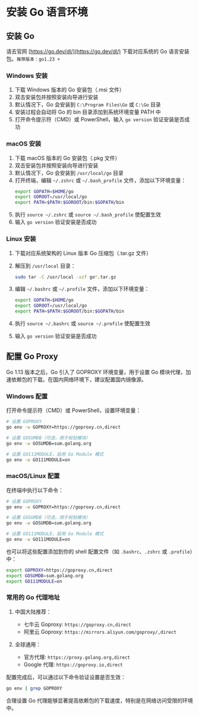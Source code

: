 # 安装 Go 语言环境

## 安装 Go

请去官网 [https://go.dev/dl/](https://go.dev/dl/) 下载对应系统的 Go 语言安装包。`推荐版本：go1.23 +`

### Windows 安装

1. 下载 Windows 版本的 Go 安装包（.msi 文件）
2. 双击安装包并按照安装向导进行安装
3. 默认情况下，Go 会安装到 `C:\Program Files\Go` 或 `C:\Go` 目录
4. 安装过程会自动将 Go 的 bin 目录添加到系统环境变量 PATH 中
5. 打开命令提示符（CMD）或 PowerShell，输入 `go version` 验证安装是否成功

### macOS 安装

1. 下载 macOS 版本的 Go 安装包（.pkg 文件）
2. 双击安装包并按照安装向导进行安装
3. 默认情况下，Go 会安装到 `/usr/local/go` 目录
4. 打开终端，编辑 `~/.zshrc` 或 `~/.bash_profile` 文件，添加以下环境变量：
   ```bash
   export GOPATH=$HOME/go
   export GOROOT=/usr/local/go
   export PATH=$PATH:$GOROOT/bin:$GOPATH/bin
   ```
5. 执行 `source ~/.zshrc` 或 `source ~/.bash_profile` 使配置生效
6. 输入 `go version` 验证安装是否成功

### Linux 安装

1. 下载对应系统架构的 Linux 版本 Go 压缩包（.tar.gz 文件）
2. 解压到 `/usr/local` 目录：

   ```bash
   sudo tar -C /usr/local -xzf go*.tar.gz
   ```

3. 编辑 `~/.bashrc` 或 `~/.profile` 文件，添加以下环境变量：

   ```bash
   export GOPATH=$HOME/go
   export GOROOT=/usr/local/go
   export PATH=$PATH:$GOROOT/bin:$GOPATH/bin
   ```

4. 执行 `source ~/.bashrc` 或 `source ~/.profile` 使配置生效
5. 输入 `go version` 验证安装是否成功

## 配置 Go Proxy

Go 1.13 版本之后，Go 引入了 GOPROXY 环境变量，用于设置 Go 模块代理，加速依赖包的下载。在国内网络环境下，建议配置国内镜像源。

### Windows 配置

打开命令提示符（CMD）或 PowerShell，设置环境变量：

```bash
# 设置 GOPROXY
go env -w GOPROXY=https://goproxy.cn,direct

# 设置 GOSUMDB（可选，用于校验模块）
go env -w GOSUMDB=sum.golang.org

# 设置 GO111MODULE，启用 Go Module 模式
go env -w GO111MODULE=on
```

### macOS/Linux 配置

在终端中执行以下命令：

```bash
# 设置 GOPROXY
go env -w GOPROXY=https://goproxy.cn,direct

# 设置 GOSUMDB（可选，用于校验模块）
go env -w GOSUMDB=sum.golang.org

# 设置 GO111MODULE，启用 Go Module 模式
go env -w GO111MODULE=on
```

也可以将这些配置添加到你的 shell 配置文件（如 `.bashrc`、`.zshrc` 或 `.profile`）中：

```bash
export GOPROXY=https://goproxy.cn,direct
export GOSUMDB=sum.golang.org
export GO111MODULE=on
```

### 常用的 Go 代理地址

1. 中国大陆推荐：

   - 七牛云 Goproxy: `https://goproxy.cn,direct`
   - 阿里云 Goproxy: `https://mirrors.aliyun.com/goproxy/,direct`

2. 全球通用：
   - 官方代理: `https://proxy.golang.org,direct`
   - Google 代理: `https://goproxy.io,direct`

配置完成后，可以通过以下命令验证设置是否生效：

```bash
go env | grep GOPROXY
```

合理设置 Go 代理能够显著提高依赖包的下载速度，特别是在网络访问受限的环境中。
